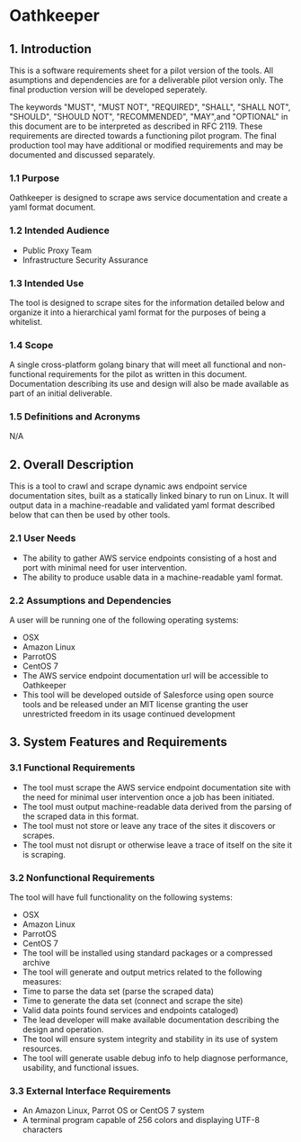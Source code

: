 # Oathkeeper


## 1. Introduction
This is a software requirements sheet for a pilot version of the tools. All asumptions and dependencies are for a deliverable pilot version only. The final production version will be developed seperately.

The keywords "MUST", "MUST NOT", "REQUIRED", "SHALL", "SHALL NOT", "SHOULD", "SHOULD NOT", "RECOMMENDED", "MAY",and "OPTIONAL" in this document are to be interpreted as described in RFC 2119.
These requirements are directed towards a functioning pilot program. The final production tool may have additional or modified requirements and may be documented and discussed separately.

### 1.1 Purpose
Oathkeeper is designed to scrape aws service documentation and create a yaml format document.

### 1.2 Intended Audience
- Public Proxy Team
- Infrastructure Security Assurance

### 1.3 Intended Use
The tool is designed to scrape sites for the information detailed below and organize it into a hierarchical yaml format for the purposes of being a whitelist.

### 1.4 Scope
A single cross-platform golang binary that will meet all functional and non-functional requirements for the pilot as written in this document. Documentation describing its use and design will also be made available as part of an initial deliverable.

### 1.5 Definitions and Acronyms
N/A

## 2. Overall Description
This is a tool to crawl and scrape dynamic aws endpoint service documentation sites, built as a statically linked binary to run on Linux. It will output data in a machine-readable and validated yaml format described below that can then be used by other tools. 

### 2.1 User Needs
- The ability to gather AWS service endpoints consisting of a host and port with minimal need for user intervention.
- The ability to produce usable data in a machine-readable yaml format.
  
### 2.2 Assumptions and Dependencies
A user will be running one of the following operating systems:
- OSX
- Amazon Linux
- ParrotOS
- CentOS 7
- The AWS service endpoint documentation url will be accessible to Oathkeeper
- This tool will be developed outside of Salesforce using open source tools and be released under an MIT license granting the user unrestricted freedom in its usage continued development

## 3. System Features and Requirements

### 3.1 Functional Requirements
- The tool must scrape the AWS service endpoint documentation site with the need for minimal user intervention once a job has been initiated.
- The tool must output machine-readable data derived from the parsing of the scraped data in this format.
- The tool must not store or leave any trace of the sites it discovers or scrapes.
- The tool must not disrupt or otherwise leave a trace of itself on the site it is scraping.

### 3.2 Nonfunctional Requirements
The tool will have full functionality on the following systems:
- OSX
- Amazon Linux
- ParrotOS
- CentOS 7
- The tool will be installed using standard packages or a compressed archive
- The tool will generate and output metrics related to the following measures:
- Time to parse the data set (parse the scraped data)
- Time to generate the data set (connect and scrape the site)
- Valid data points found services and endpoints cataloged)
- The lead developer will make available documentation describing the design and operation.
- The tool will ensure system integrity and stability in its use of system resources.
- The tool will generate usable debug info to help diagnose performance, usability, and functional issues.

### 3.3 External Interface Requirements
- An Amazon Linux, Parrot OS or CentOS 7 system
- A terminal program capable of 256 colors and displaying UTF-8 characters

